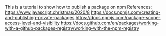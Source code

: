 This is a tutorial to show how to publish a package on npm
References:
https://www.javascript.christmas/2020/8
https://docs.npmjs.com/creating-and-publishing-private-packages
https://docs.npmjs.com/package-scope-access-level-and-visibility
https://docs.github.com/en/packages/working-with-a-github-packages-registry/working-with-the-npm-registry


